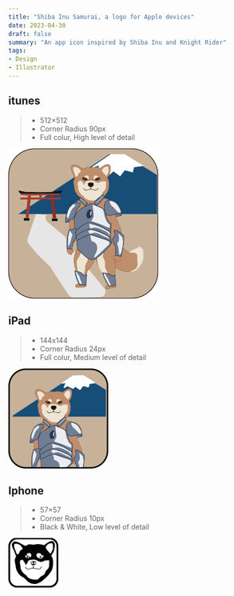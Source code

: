 ```yaml
---
title: "Shiba Inu Samurai, a logo for Apple devices"
date: 2023-04-30
draft: false
summary: "An app icon inspired by Shiba Inu and Knight Rider"
tags:
- Design
- Illustrator
---
```


## itunes
>- 512×512
>- Corner Radius 90px
>- Full colur, High level of detail

<img src="512px-itunes-icon@4x.png" alt="itunes" width=300px>

## iPad
>- 144x144
>- Corner Radius 24px
>- Full colur, Medium level of detail

<img src="Artboard 13@4x.png" alt="itunes" width=200px>

## Iphone
>- 57×57
>- Corner Radius 10px
>- Black & White, Low level of detail

<img src="57px-iphone-icon@4x.png" alt="itunes" width=100px>